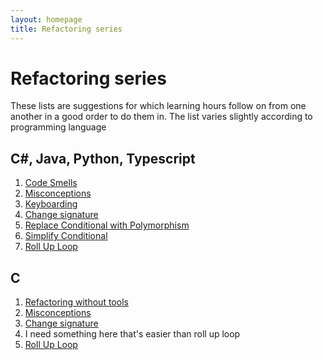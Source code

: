 ```yaml
---
layout: homepage
title: Refactoring series
---
```


# Refactoring series
These lists are suggestions for which learning hours follow on from one another in a good order to do them in. The list varies slightly according to programming language

## C#, Java, Python, Typescript

1. [Code Smells](/learning_hours/refactoring/code_smells.html)
2. [Misconceptions](/learning_hours/refactoring/misconceptions.html)
3. [Keyboarding](/learning_hours/refactoring/keyboarding.html)
4. [Change signature](/learning_hours/refactoring/change_signature.html)
5. [Replace Conditional with Polymorphism](/learning_hours/refactoring/conditional_to_polymorphism.html)
6. [Simplify Conditional](/learning_hours/refactoring/simplify_conditional.html)
7. [Roll Up Loop](/learning_hours/refactoring/roll_up_loop.html)

## C

1. [Refactoring without tools](/learning_hours/refactoring/refactoring_without_tools.html)
2. [Misconceptions](/learning_hours/refactoring/misconceptions.html)
3. [Change signature](/learning_hours/refactoring/change_signature.html)
4. I need something here that's easier than roll up loop
5. [Roll Up Loop](/learning_hours/refactoring/roll_up_loop.html)
